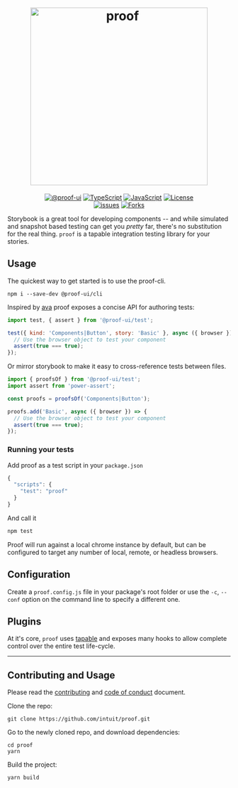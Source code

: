 <h1 align="center">
  <img width="400" alt="proof" src="./packages/docs/src/media/proof.color.text.svg"/>
</h1>

<p align="center">
  <a href="#"><img alt="@proof-ui" src="https://img.shields.io/npm/v/@proof-ui/core?label=proof-ui"></a>
<!--   <a href="#"><img alt="CircleCI" src="https://img.shields.io/circleci/build/github/intuit/proof"></a><br> -->
  <a href="#"><img alt="TypeScript" src="https://img.shields.io/npm/types/typescript?label=%20"></a>
  <a href="#"><img alt="JavaScript" src="https://img.shields.io/badge/JavaScript-Es6-red"></a>
  <a href="#"><img alt="License" src="https://img.shields.io/github/license/intuit/proof"></a></a><br>
  <a href="#"><img alt="issues" src="https://img.shields.io/github/issues/intuit/proof"></a>
  <a href="#"><img alt="Forks" src="https://img.shields.io/github/forks/intuit/proof?style=social"></a>
</p>

Storybook is a great tool for developing components -- and while simulated and snapshot based testing can get you _pretty_ far, there's no substitution for the real thing. `proof` is a tapable integration testing library for your stories.

## Usage

The quickest way to get started is to use the proof-cli.

```
npm i --save-dev @proof-ui/cli
```

Inspired by [ava](https://github.com/avajs/ava) proof exposes a concise API for authoring tests:

```javascript
import test, { assert } from '@proof-ui/test';

test({ kind: 'Components|Button', story: 'Basic' }, async ({ browser }) => {
  // Use the browser object to test your component
  assert(true === true);
});
```

Or mirror storybook to make it easy to cross-reference tests between files.

```javascript
import { proofsOf } from '@proof-ui/test';
import assert from 'power-assert';

const proofs = proofsOf('Components|Button');

proofs.add('Basic', async ({ browser }) => {
  // Use the browser object to test your component
  assert(true === true);
});
```

### Running your tests

Add proof as a test script in your `package.json`

```javascript
{
  "scripts": {
    "test": "proof"
  }
}
```

And call it

```bash
npm test
```

Proof will run against a local chrome instance by default, but can be configured to target any number of local, remote, or headless browsers.

## Configuration

Create a `proof.config.js` file in your package's root folder or use the `-c`, `--conf` option on the command line to specify a different one.

## Plugins

At it's core, `proof` uses [tapable](https://github.com/webpack/tapable) and exposes many hooks to allow complete control over the entire test life-cycle.

---

## Contributing and Usage

Please read the [contributing](CONTRIBUTING.md) and [code of conduct](CODE_OF_CONDUCT.md) document.

Clone the repo:

```
git clone https://github.com/intuit/proof.git
```

Go to the newly cloned repo, and download dependencies:

```
cd proof
yarn
```

Build the project:

```
yarn build
```
